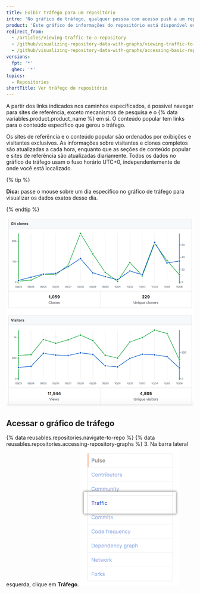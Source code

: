 ```yaml
---
title: Exibir tráfego para um repositório
intro: 'No gráfico de tráfego, qualquer pessoa com acesso push a um repositório pode visualizar o tráfego dele, inclusive clones completos (e não fetches), visitantes nos últimos 14 dias, sites de referência e conteúdo popular.'
product: 'Este gráfico de informações do repositório está disponível em repositórios públicos com {% data variables.product.prodname_free_user %} e {% data variables.product.prodname_free_team %} para organizações, e em repositórios públicos e privados com {% data variables.product.prodname_pro %}, {% data variables.product.prodname_team %} e {% data variables.product.prodname_ghe_cloud %}.{% ifversion fpt %} Para obter mais informações, consulte "[Sobre gráficos do repositório](/articles/about-repository-graphs)" e "[produtos de {% data variables.product.prodname_dotcom %}](/articles/github-s-products)."{% endif %}'
redirect_from:
  - /articles/viewing-traffic-to-a-repository
  - /github/visualizing-repository-data-with-graphs/viewing-traffic-to-a-repository
  - /github/visualizing-repository-data-with-graphs/accessing-basic-repository-data/viewing-traffic-to-a-repository
versions:
  fpt: '*'
  ghec: '*'
topics:
  - Repositories
shortTitle: Ver tráfego do repositório
---
```


A partir dos links indicados nos caminhos especificados, é possível navegar para sites de referência, exceto mecanismos de pesquisa e o {% data variables.product.product_name %} em si. O conteúdo popular tem links para o conteúdo específico que gerou o tráfego.

Os sites de referência e o conteúdo popular são ordenados por exibições e visitantes exclusivos. As informações sobre visitantes e clones completos são atualizadas a cada hora, enquanto que as seções de conteúdo popular e sites de referência são atualizadas diariamente. Todos os dados no gráfico de tráfego usam o fuso horário UTC+0, independentemente de onde você está localizado.

{% tip %}

**Dica:** passe o mouse sobre um dia específico no gráfico de tráfego para visualizar os dados exatos desse dia.

{% endtip %}

![Gráficos de tráfego do repositório com dica de ferramenta](/assets/images/help/graphs/repo_traffic_graphs_tooltip_dotcom.png)

## Acessar o gráfico de tráfego

{% data reusables.repositories.navigate-to-repo %}
{% data reusables.repositories.accessing-repository-graphs %}
3. Na barra lateral esquerda, clique em **Tráfego**. ![Guia Traffic (Tráfego)](/assets/images/help/graphs/traffic_tab.png)
